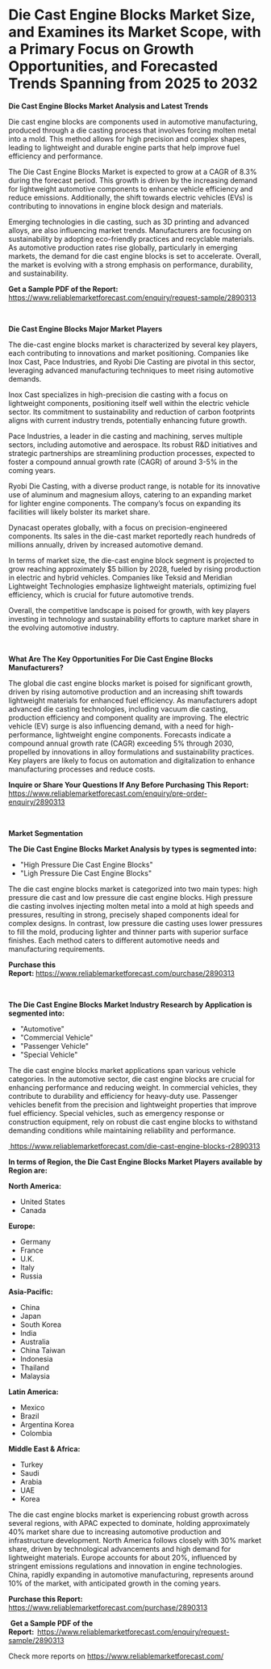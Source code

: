 <p><h1>Die Cast Engine Blocks Market Size, and Examines its Market Scope, with a Primary Focus on Growth Opportunities, and Forecasted Trends Spanning from 2025 to 2032</h1></p><p><strong>Die Cast Engine Blocks Market Analysis and Latest Trends</strong></p>
<p><p>Die cast engine blocks are components used in automotive manufacturing, produced through a die casting process that involves forcing molten metal into a mold. This method allows for high precision and complex shapes, leading to lightweight and durable engine parts that help improve fuel efficiency and performance.</p><p>The Die Cast Engine Blocks Market is expected to grow at a CAGR of 8.3% during the forecast period. This growth is driven by the increasing demand for lightweight automotive components to enhance vehicle efficiency and reduce emissions. Additionally, the shift towards electric vehicles (EVs) is contributing to innovations in engine block design and materials. </p><p>Emerging technologies in die casting, such as 3D printing and advanced alloys, are also influencing market trends. Manufacturers are focusing on sustainability by adopting eco-friendly practices and recyclable materials. As automotive production rates rise globally, particularly in emerging markets, the demand for die cast engine blocks is set to accelerate. Overall, the market is evolving with a strong emphasis on performance, durability, and sustainability.</p></p>
<p><strong>Get a Sample PDF of the Report:&nbsp;</strong> <a href="https://www.reliablemarketforecast.com/enquiry/request-sample/2890313?utm_campaign=3053&utm_medium=2&utm_source=Github&utm_content=ia&utm_term=14032025&utm_id=die-cast-engine-blocks">https://www.reliablemarketforecast.com/enquiry/request-sample/2890313</a></p>
<p>&nbsp;</p>
<p><strong>Die Cast Engine Blocks Major Market Players</strong></p>
<p><p>The die-cast engine blocks market is characterized by several key players, each contributing to innovations and market positioning. Companies like Inox Cast, Pace Industries, and Ryobi Die Casting are pivotal in this sector, leveraging advanced manufacturing techniques to meet rising automotive demands.</p><p>Inox Cast specializes in high-precision die casting with a focus on lightweight components, positioning itself well within the electric vehicle sector. Its commitment to sustainability and reduction of carbon footprints aligns with current industry trends, potentially enhancing future growth.</p><p>Pace Industries, a leader in die casting and machining, serves multiple sectors, including automotive and aerospace. Its robust R&D initiatives and strategic partnerships are streamlining production processes, expected to foster a compound annual growth rate (CAGR) of around 3-5% in the coming years.</p><p>Ryobi Die Casting, with a diverse product range, is notable for its innovative use of aluminum and magnesium alloys, catering to an expanding market for lighter engine components. The company’s focus on expanding its facilities will likely bolster its market share.</p><p>Dynacast operates globally, with a focus on precision-engineered components. Its sales in the die-cast market reportedly reach hundreds of millions annually, driven by increased automotive demand.</p><p>In terms of market size, the die-cast engine block segment is projected to grow reaching approximately $5 billion by 2028, fueled by rising production in electric and hybrid vehicles. Companies like Teksid and Meridian Lightweight Technologies emphasize lightweight materials, optimizing fuel efficiency, which is crucial for future automotive trends.</p><p>Overall, the competitive landscape is poised for growth, with key players investing in technology and sustainability efforts to capture market share in the evolving automotive industry.</p></p>
<p>&nbsp;</p>
<p><strong>What Are The Key Opportunities For Die Cast Engine Blocks Manufacturers?</strong></p>
<p><p>The global die cast engine blocks market is poised for significant growth, driven by rising automotive production and an increasing shift towards lightweight materials for enhanced fuel efficiency. As manufacturers adopt advanced die casting technologies, including vacuum die casting, production efficiency and component quality are improving. The electric vehicle (EV) surge is also influencing demand, with a need for high-performance, lightweight engine components. Forecasts indicate a compound annual growth rate (CAGR) exceeding 5% through 2030, propelled by innovations in alloy formulations and sustainability practices. Key players are likely to focus on automation and digitalization to enhance manufacturing processes and reduce costs.</p></p>
<p><strong>Inquire or Share Your Questions If Any Before Purchasing This Report:</strong> <a href="https://www.reliablemarketforecast.com/enquiry/pre-order-enquiry/2890313?utm_campaign=3053&utm_medium=2&utm_source=Github&utm_content=ia&utm_term=14032025&utm_id=die-cast-engine-blocks">https://www.reliablemarketforecast.com/enquiry/pre-order-enquiry/2890313</a></p>
<p>&nbsp;</p>
<p><strong>Market Segmentation</strong></p>
<p><strong>The Die Cast Engine Blocks Market Analysis by types is segmented into:</strong></p>
<p><ul><li>"High Pressure Die Cast Engine Blocks"</li><li>"Ligh Pressure Die Cast Engine Blocks"</li></ul></p>
<p><p>The die cast engine blocks market is categorized into two main types: high pressure die cast and low pressure die cast engine blocks. High pressure die casting involves injecting molten metal into a mold at high speeds and pressures, resulting in strong, precisely shaped components ideal for complex designs. In contrast, low pressure die casting uses lower pressures to fill the mold, producing lighter and thinner parts with superior surface finishes. Each method caters to different automotive needs and manufacturing requirements.</p></p>
<p><strong>Purchase this Report:&nbsp;</strong><a href="https://www.reliablemarketforecast.com/purchase/2890313?utm_campaign=3053&utm_medium=2&utm_source=Github&utm_content=ia&utm_term=14032025&utm_id=die-cast-engine-blocks">https://www.reliablemarketforecast.com/purchase/2890313</a></p>
<p>&nbsp;</p>
<p><strong>The Die Cast Engine Blocks Market Industry Research by Application is segmented into:</strong></p>
<p><ul><li>"Automotive"</li><li>"Commercial Vehicle"</li><li>"Passenger Vehicle"</li><li>"Special Vehicle"</li></ul></p>
<p><p>The die cast engine blocks market applications span various vehicle categories. In the automotive sector, die cast engine blocks are crucial for enhancing performance and reducing weight. In commercial vehicles, they contribute to durability and efficiency for heavy-duty use. Passenger vehicles benefit from the precision and lightweight properties that improve fuel efficiency. Special vehicles, such as emergency response or construction equipment, rely on robust die cast engine blocks to withstand demanding conditions while maintaining reliability and performance.</p></p>
<p><a href="https://www.reliablemarketforecast.com/die-cast-engine-blocks-r2890313?utm_campaign=3053&utm_medium=2&utm_source=Github&utm_content=ia&utm_term=14032025&utm_id=die-cast-engine-blocks">&nbsp;https://www.reliablemarketforecast.com/die-cast-engine-blocks-r2890313</a></p>
<p><strong>In terms of Region, the Die Cast Engine Blocks Market Players available by Region are:</strong></p>
<p>
    <p> <strong> North America: </strong>
        <ul>
            <li>United States</li>
            <li>Canada</li>
        </ul>
        </p> 
    <p> <strong> Europe: </strong>
        <ul>
            <li>Germany</li>
            <li>France</li>
            <li>U.K.</li>
            <li>Italy</li>
            <li>Russia</li>
        </ul>
        </p> 
    <p> <strong> Asia-Pacific: </strong>
        <ul>
            <li>China</li>
            <li>Japan</li>
            <li>South Korea</li>
            <li>India</li>
            <li>Australia</li>
            <li>China Taiwan</li>
            <li>Indonesia</li>
            <li>Thailand</li>
            <li>Malaysia</li>
        </ul>
        </p> 
    <p> <strong> Latin America: </strong>
        <ul>
            <li>Mexico</li>
            <li>Brazil</li>
            <li>Argentina Korea</li>
            <li>Colombia</li>
        </ul>
        </p> 
    <p> <strong> Middle East & Africa: </strong>
        <ul>
            <li>Turkey</li>
            <li>Saudi</li>
            <li>Arabia</li>
            <li>UAE</li>
            <li>Korea</li>
        </ul>
    </p>
    </p>
<p><p>The die cast engine blocks market is experiencing robust growth across several regions, with APAC expected to dominate, holding approximately 40% market share due to increasing automotive production and infrastructure development. North America follows closely with 30% market share, driven by technological advancements and high demand for lightweight materials. Europe accounts for about 20%, influenced by stringent emissions regulations and innovation in engine technologies. China, rapidly expanding in automotive manufacturing, represents around 10% of the market, with anticipated growth in the coming years.</p></p>
<p><strong>Purchase this Report: </strong><a href="https://www.reliablemarketforecast.com/purchase/2890313?utm_campaign=3053&utm_medium=2&utm_source=Github&utm_content=ia&utm_term=14032025&utm_id=die-cast-engine-blocks">https://www.reliablemarketforecast.com/purchase/2890313</a></p>
<p>&nbsp;<strong>Get a Sample PDF of the Report:&nbsp;&nbsp;</strong><a href="https://www.reliablemarketforecast.com/enquiry/request-sample/2890313?utm_campaign=3053&utm_medium=2&utm_source=Github&utm_content=ia&utm_term=14032025&utm_id=die-cast-engine-blocks">https://www.reliablemarketforecast.com/enquiry/request-sample/2890313</a></p>
<p><strong></strong></p>
<p>Check more reports on <a href="https://www.reliablemarketforecast.com/?utm_campaign=3053&utm_medium=2&utm_source=Github&utm_content=ia&utm_term=14032025&utm_id=die-cast-engine-blocks">https://www.reliablemarketforecast.com/</a></p>
